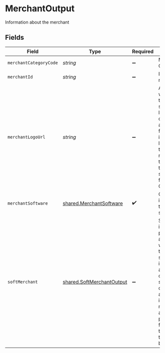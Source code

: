 # MerchantOutput

Information about the merchant


## Fields

| Field                                                                                                                                                                                                                                                                                                                     | Type                                                                                                                                                                                                                                                                                                                      | Required                                                                                                                                                                                                                                                                                                                  | Description                                                                                                                                                                                                                                                                                                               | Example                                                                                                                                                                                                                                                                                                                   |
| ------------------------------------------------------------------------------------------------------------------------------------------------------------------------------------------------------------------------------------------------------------------------------------------------------------------------- | ------------------------------------------------------------------------------------------------------------------------------------------------------------------------------------------------------------------------------------------------------------------------------------------------------------------------- | ------------------------------------------------------------------------------------------------------------------------------------------------------------------------------------------------------------------------------------------------------------------------------------------------------------------------- | ------------------------------------------------------------------------------------------------------------------------------------------------------------------------------------------------------------------------------------------------------------------------------------------------------------------------- | ------------------------------------------------------------------------------------------------------------------------------------------------------------------------------------------------------------------------------------------------------------------------------------------------------------------------- |
| `merchantCategoryCode`                                                                                                                                                                                                                                                                                                    | *string*                                                                                                                                                                                                                                                                                                                  | :heavy_minus_sign:                                                                                                                                                                                                                                                                                                        | MCC or Merchant Category Code                                                                                                                                                                                                                                                                                             | 4819                                                                                                                                                                                                                                                                                                                      |
| `merchantId`                                                                                                                                                                                                                                                                                                              | *string*                                                                                                                                                                                                                                                                                                                  | :heavy_minus_sign:                                                                                                                                                                                                                                                                                                        | Identifier for the merchant account.                                                                                                                                                                                                                                                                                      | 991234567890                                                                                                                                                                                                                                                                                                              |
| `merchantLogoUrl`                                                                                                                                                                                                                                                                                                         | *string*                                                                                                                                                                                                                                                                                                                  | :heavy_minus_sign:                                                                                                                                                                                                                                                                                                        | A reference to a web resource on the internet specifying its location on a computer network and a mechanism for retrieving. This is a pointer to a location containing the merchant's registered trademark  (e.g. for the Firm, the stylized CHASE followed by the Octagon).                                              |                                                                                                                                                                                                                                                                                                                           |
| `merchantSoftware`                                                                                                                                                                                                                                                                                                        | [shared.MerchantSoftware](../../../sdk/models/shared/merchantsoftware.md)                                                                                                                                                                                                                                                 | :heavy_check_mark:                                                                                                                                                                                                                                                                                                        | Contains information related to the merchant software                                                                                                                                                                                                                                                                     |                                                                                                                                                                                                                                                                                                                           |
| `softMerchant`                                                                                                                                                                                                                                                                                                            | [shared.SoftMerchantOutput](../../../sdk/models/shared/softmerchantoutput.md)                                                                                                                                                                                                                                             | :heavy_minus_sign:                                                                                                                                                                                                                                                                                                        | Soft merchant information is passed to the card association along with the transaction. This soft merchant information may also be used for cases where smaller businesses or franchise outlets are making a sale in which a merchant aggregator or payment facilitatorprocesses the payment transaction on their behalf. |                                                                                                                                                                                                                                                                                                                           |